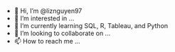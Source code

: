 - 👋 Hi, I’m @liznguyen97
- 👀 I’m interested in ...
- 🌱 I’m currently learning SQL, R, Tableau, and Python
- 💞️ I’m looking to collaborate on ...
- 📫 How to reach me ...

<!---
liznguyen97/liznguyen97 is a ✨ special ✨ repository because its `README.md` (this file) appears on your GitHub profile.
You can click the Preview link to take a look at your changes.
--->
